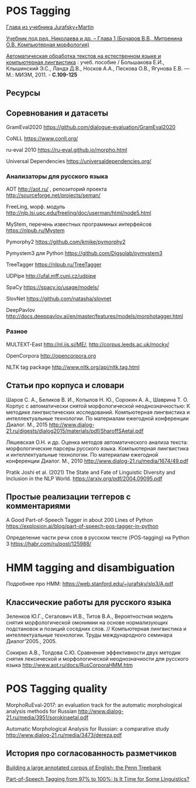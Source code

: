 # POS Tagging

[Глава из учебника Jurafsky+Martin](https://web.stanford.edu/~jurafsky/slp3/8.pdf)

[Учебник под ред. Николаева и др. – Глава 1 (Бочаров В.В., Митренина О.В.
Компьютерная морфология)](https://yadi.sk/i/_yC0vLUI2z9PFQ)

[Автоматическая обработка текстов на естественном языке и компьютерная
лингвистика](http://clschool.miem.edu.ru/uploads/swfupload/files/011a69a6f0c3a9c6291d6d375f12aa27e349cb67.pdf) : учеб. пособие / Большакова Е.И., Клышинский Э.С., Ландэ Д.В.,
Носков А.А., Пескова О.В., Ягунова Е.В. — М.: МИЭМ, 2011. - **C.109-125**

## Ресурсы

## Соревнования и датасеты

GramEval2020 https://github.com/dialogue-evaluation/GramEval2020

CoNLL https://www.conll.org/

ru-eval 2010 https://ru-eval.github.io/morpho.html

Universal Dependencies https://universaldependencies.org/

### Анализаторы для русского языка
АОТ http://aot.ru/ , репозиторий проекта http://sourceforge.net/projects/seman/

FreeLing, морф. модуль http://nlp.lsi.upc.edu/freeling/doc/userman/html/node5.html

MyStem, перечень известных программных интерфейсов https://nlpub.ru/Mystem

Pymorphy2 https://github.com/kmike/pymorphy2

Pymystem3 для Python https://github.com/Digsolab/pymystem3

TreeTagger https://nlpub.ru/TreeTagger

UDPipe http://ufal.mff.cuni.cz/udpipe

SpaCy https://spacy.io/usage/models/

SlovNet https://github.com/natasha/slovnet

DeepPavlov http://docs.deeppavlov.ai/en/master/features/models/morphotagger.html

### Разное

MULTEXT-East http://nl.ijs.si/ME/, http://corpus.leeds.ac.uk/mocky/

OpenCorpora http://opencorpora.org

NLTK tag package http://www.nltk.org/api/nltk.tag.html

## Статьи про корпуса и словари

Шаров С. А., Беликов В. И., Копылов Н. Ю., Сорокин А. А., Шаврина Т. О. Корпус с
автоматически снятой морфологической неоднозначностью: К методике
лингвистических исследований. Компьютерная лингвистика и интеллектуальные
технологии. По материалам ежегодной конференции Диалог. М., 2015
http://www.dialog-21.ru/digests/dialog2015/materials/pdf/SharoffSAetal.pdf

Ляшевская О.Н. и др. Оценка методов автоматического анализа текста:
морфологические парсеры русского языка. Компьютерная лингвистика и интеллектуальные
технологии. По материалам ежегодной конференции Диалог. М., 2010
http://www.dialog-21.ru/media/1674/49.pdf

Pratik Joshi et al. (2021) The State and Fate of Linguistic Diversity and Inclusion in the NLP World. https://arxiv.org/pdf/2004.09095.pdf

## Простые реализации теггеров с комментариями

A Good Part-of-Speech Tagger in about 200 Lines of Python https://explosion.ai/blog/part-of-speech-pos-tagger-in-python

Определение части речи слов в русском тексте (POS-tagging) на Python 3 https://habr.com/ru/post/125988/

# HMM tagging and disambiguation

Подробнее про HMM: https://web.stanford.edu/~jurafsky/slp3/A.pdf

## Классические работы для русского языка

Зеленков Ю.Г., Сегалович И.В., Титов В.А., Вероятностная модель снятия морфологической омонимии на основе нормализующих подстановок и позиций соседних слов. // Компьютерная лингвистика и интеллектуальные технологии. Труды международного семинара Диалог’2005., 2005.

Сокирко А.В., Толдова С.Ю. Сравнение  эффективности двух методик снятия лексической и морфологической неоднозначности для русского языка http://www.aot.ru/docs/RusCorporaHMM.htm

# POS Tagging quality

MorphoRuEval-2017: an evaluation track for the automatic morphological analysis methods for Russian http://www.dialog-21.ru/media/3951/sorokinaetal.pdf

Automatic Morphological Analysis for Russian: a comparative study http://www.dialog-21.ru/media/3473/dereza.pdf

## История про согласованность разметчиков

[Building a large annotated corpus of English: the Penn Treebank](https://catalog.ldc.upenn.edu/docs/LDC95T7/cl93.html)

[Part-of-Speech Tagging from 97% to 100%: Is It Time for Some Linguistics?](https://nlp.stanford.edu/pubs/CICLing2011-manning-tagging.pdf)



